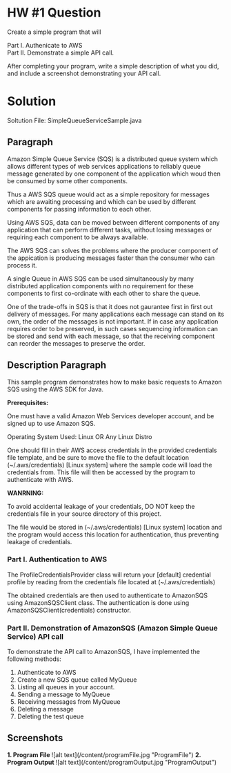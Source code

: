 # HW #1 Question

Create a simple program that will

Part I. Authenicate to AWS    
Part II. Demonstrate a simple API call.

After completing your program, write a simple description of what you did, and include a screenshot demonstrating your API call.

# Solution

Soltution File: SimpleQueueServiceSample.java

## Paragraph
<p>
Amazon Simple Queue Service (SQS) is a distributed queue system which allows different types of web services applications to reliably queue message generated by one component of the application which woud then be consumed by some other components.
<p>
Thus a AWS SQS queue would act as a simple repository for messages which are awaiting processing and which can be used by different components for passing information to each other.
<p>
Using AWS SQS, data can be moved between different components of any application that can perform different tasks, without losing messages or requiring each component to be always available.
<p>
The AWS SQS can solves the problems where the producer component of the appication is producing messages faster than the consumer who can process it.
<p>
A single Queue in AWS SQS can be used simultaneously by many distributed application components with no requirement for these components to first co-ordinate with each other to share the queue.
<p>
One of the trade-offs in SQS is that it does not gaurantee first in first out delivery of messages. For many applications each message can stand on its own, the order of the messages is not important. If in case any application requires order to be preserved, in such cases sequencing information can be stored and send with each message, so that the receiving component can reorder the messages to preserve the order.    
</p>

## Description Paragraph
This sample program demonstrates how to make basic requests to Amazon SQS using the AWS SDK for Java.
<p>
<b>Prerequisites:</b> 
<p>
One must have a valid Amazon Web
Services developer account, and be signed up to use Amazon SQS.
<p>
Operating System Used: Linux OR Any Linux Distro 
<p>
One should fill in their AWS access credentials in the provided credentials file
template, and be sure to move the file to the default location
(~/.aws/credentials) [Linux system] where the sample code will load the credentials from.
This file will then be accessed by the program to authenticate with AWS.
<p>
<b>WANRNING:</b> 
<p>
To avoid accidental leakage of your credentials, DO NOT keep
the credentials file in your source directory of this project.   
<p> 
The file would be stored in (~/.aws/credentials) [Linux system] location and the program would access this location for authentication, thus preventing leakage of credentials.
</p>

### Part I. Authentication to AWS
<p>The ProfileCredentialsProvider class will return your [default] credential profile by reading from the credentials file located at (~/.aws/credentials)
<p>The obtained credentials are then used to authenticate to AmazonSQS using AmazonSQSClient class. The authentication is done using AmazonSQSClient(credentials)
constructor.

### Part II. Demonstration of AmazonSQS (Amazon Simple Queue Service) API call
<p>To demonstrate the API call to AmazonSQS, I have implemented the following methods:

1.  Authenticate to AWS
2.  Create a new SQS queue called MyQueue
3.  Listing all queues in your account.
4.  Sending a message to MyQueue
5.  Receiving messages from MyQueue
6.  Deleting a message
7.  Deleting the test queue    

## Screenshots
<p>
<b> 1.  Program File </b>
![alt text](/content/programFile.jpg "ProgramFile")
<b> 2.  Program Output </b>
![alt text](/content/programOutput.jpg "ProgramOutput")
